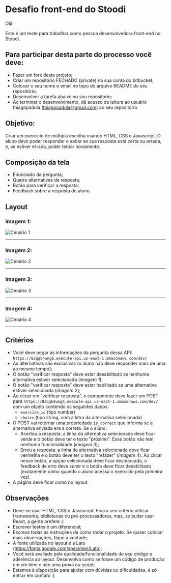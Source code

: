 # Desafio front-end do Stoodi

Olá!

Este é um teste para trabalhar como pessoa desenvolvedora front-end no Stoodi.

## Para participar desta parte do processo você deve:
- Fazer um fork deste projeto;
- Criar um repositório FECHADO (private) na sua conta do bitbucket;
- Colocar o seu nome e email no topo do arquivo README do seu repositório;
- Desenvolver a tarefa abaixo no seu repositório;
- Ao terminar o desenvolvimento, dê acesso de leitura ao usuário thiagopadula (thiagopadula@gmail.com) ao seu repositório.

## Objetivo:

Criar um exercício de múltipla escolha usando HTML, CSS e Javascript. O aluno deve poder responder e saber se sua resposta está certa ou errada, e, se estiver errada, poder tentar novamente.

## Composição da tela

- Enunciado da pergunta;
- Quatro alternativas de resposta;
- Botão para verificar a resposta;
- Feedback sobre a resposta do aluno.

## Layout
### Imagem 1:

![Cenário 1](https://static.stoodi.com.br/frontend-challenge/tela-1.png)
___

### Imagem 2:

![Cenário 2](https://static.stoodi.com.br/frontend-challenge/tela-2.png)
___

### Imagem 3:

![Cenário 3](https://static.stoodi.com.br/frontend-challenge/tela-3a.png)
___

### Imagem 4:

![Cenário 4](https://static.stoodi.com.br/frontend-challenge/tela-3b.png)

___
## Critérios

- Você deve pegar as informações da pergunta dessa API: `https://8zqqb4wng6.execute-api.us-east-1.amazonaws.com/dev/`
- As alternativas são exclusivas (o aluno não deve responder mais de uma ao mesmo tempo);
- O botão "verificar resposta" deve estar desabilitado se nenhuma alternativa estiver selecionada (*imagem 1*);
- O botão "verificar resposta" deve estar habilitado se uma alternativa estiver selecionada (*imagem 2*);
- Ao clicar em "verificar resposta", o componente deve fazer um POST para `https://8zqqb4wng6.execute-api.us-east-1.amazonaws.com/dev/` com um objeto contendo os seguintes dados:
    - `exercise_id` (tipo number)
	- `choice` (tipo string, com a letra da alternativa selecionada)
- O POST vai retornar uma propriedade `is_correct` que informa se a alternativa enviada era a correta. Se o aluno:
    - Acertou a resposta: a linha da alternativa selecionada deve ficar verde e o botão deve ter o texto "próximo". Esse botão não tem nenhuma funcionalidade (*imagem 3*);
    - Errou a resposta: a linha da alternativa selecionada deve ficar vermelha e o botão deve ter o texto "refazer" (*imagem 4*). Ao clicar nesse botão, a opção selecionada deve ficar desmarcada, o feedback de erro deve sumir e o botão deve ficar desabilitado (exatamente como quando o aluno acessa o exercício pela primeira vez).
- A página deve ficar como no layout.

## Observações

- Deve-se usar HTML, CSS e Javascript. Fica a seu critério utilizar frameworks, bibliotecas ou pré-processadores, mas, se puder usar React, a gente prefere :)
- Escrever testes é um diferencial;
- Escreva todas as instruções de como rodar o projeto. Se quiser colocar mais observações, fique à vontade;
- A fonte utilizada no layout é a Lato (https://fonts.google.com/specimen/Lato);
- Você será avaliadx pela qualidade/funcionalidade do seu código e aderência ao layout. Desenvolva como se fosse um código de produção em um time e não uma prova ou script;
- Estamos à disposição para ajudar com dúvidas ou dificuldades, é só entrar em contato :)